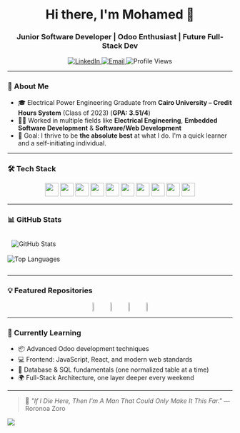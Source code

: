 <h1 align="center">Hi there, I'm Mohamed 👋</h1>
<h3 align="center">Junior Software Developer | Odoo Enthusiast | Future Full-Stack Dev</h3>

<p align="center">
  <a href="https://www.linkedin.com/in/themohamedemad">
    <img src="https://img.shields.io/badge/LinkedIn-Connect-blue?style=flat-square&logo=linkedin" alt="LinkedIn">
  </a>
  <a href="mailto:mohamedemad2251@gmail.com">
    <img src="https://img.shields.io/badge/Email-Reach%20Me-red?style=flat-square&logo=gmail" alt="Email">
  </a>
  <img src="https://komarev.com/ghpvc/?username=mohamedemad2251&label=Profile%20views&color=0e75b6&style=flat" alt="Profile Views" />
</p>

---

### 🧠 About Me

- 🎓 Electrical Power Engineering Graduate from **Cairo University – Credit Hours System** (Class of 2023) (**GPA: 3.51/4**)
- 👨‍💻 Worked in multiple fields like **Electrical Engineering**, **Embedded Software Development** & **Software/Web Development**
- 🎯 Goal: I thrive to be **the absolute best** at what I do. I'm a quick learner and a self-initiating individual.

---

### 🛠️ Tech Stack

<!-- Add or remove icons based on your tech stack -->
<p align="center">
  <img height="30vh" src="https://img.shields.io/badge/Python-3776AB?style=flat-square&logo=python&logoColor=white" />
  <img height="30vh" src="https://img.shields.io/badge/C-00599C?style=flat-square&logo=c&logoColor=white" />
  <img height="30vh" src="https://img.shields.io/badge/C++-00599C?style=flat-square&logo=c%2B%2B&logoColor=white" />
  <img height="30vh" src="https://img.shields.io/badge/Odoo-714B67?style=flat-square&logo=odoo&logoColor=white" />
  <img height="30vh" src="https://img.shields.io/badge/JavaScript-F7DF1E?style=flat-square&logo=javascript&logoColor=black" />
  <img height="30vh" src="https://img.shields.io/badge/HTML5-E34F26?style=flat-square&logo=html5&logoColor=white" />
  <img height="30vh" src="https://img.shields.io/badge/CSS3-1572B6?style=flat-square&logo=css3&logoColor=white" />
  <img height="30vh" src="https://img.shields.io/badge/PostgreSQL-4169E1?style=flat-square&logo=postgresql&logoColor=white" />
  <img height="30vh" src="https://img.shields.io/badge/PHP-777BB4?style=flat-square&logo=php&logoColor=white" />
  <img height="30vh" src="https://img.shields.io/badge/Bash-121011?style=flat-square&logo=gnubash&logoColor=white" />
</p>


---

### 📊 GitHub Stats

<div style="display: flex; gap: 20px;">
  <p align="center">
    <img align="center" src="https://github-readme-stats.vercel.app/api?username=mohamedemad2251&show_icons=true&theme=radical" alt="GitHub Stats" />
    <br/>
    <br/>
    <img align="center" src="https://github-readme-stats.vercel.app/api/top-langs/?username=mohamedemad2251&layout=compact&theme=radical" alt="Top Languages" />
  </p>
</div>

---

### 💡 Featured Repositories

<div align="center" style="display: flex; flex-wrap: wrap; justify-content: center; align-items: center; flex: 1; gap: 20px;">
  
  <a href="https://github.com/mohamedemad2251/SMART-HOME-SYSTEM">
    <img src="https://github-readme-stats.vercel.app/api/pin/?username=mohamedemad2251&repo=SMART-HOME-SYSTEM&theme=radical&hide_border=true" width="45%" />
  </a>

  <a href="https://github.com/mohamedemad2251/estate">
    <img src="https://github-readme-stats.vercel.app/api/pin/?username=mohamedemad2251&repo=estate&theme=radical&hide_border=true" width="45%"/>
  </a>

  <a href="https://github.com/mohamedemad2251/lumina-website">
    <img src="https://github-readme-stats.vercel.app/api/pin/?username=mohamedemad2251&repo=lumina-website&theme=radical&hide_border=true" width="45%"/>
  </a>

  <a href="https://github.com/mohamedemad2251/TASK-MANAGER">
    <img src="https://github-readme-stats.vercel.app/api/pin/?username=mohamedemad2251&repo=TASK-MANAGER&theme=radical&hide_border=true" width="45%"/>
  </a>

</div>




---

### 🔭 Currently Learning

- 📦 Advanced Odoo development techniques
- 💻 Frontend: JavaScript, React, and modern web standards
- 🧠 Database & SQL fundamentals (one normalized table at a time)
- 🌍 Full-Stack Architecture, one layer deeper every weekend

---

> 💬 _"If I Die Here, Then I’m A Man That Could Only Make It This Far."_ — Roronoa Zoro
<img src="https://static0.gamerantimages.com/wordpress/wp-content/uploads/2023/12/zoro-three-sword-style-one-piece-featured.jpg"/>

